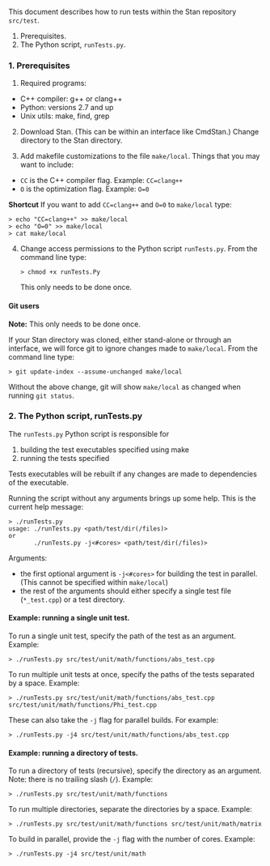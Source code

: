 This document describes how to run tests within the Stan repository `src/test`.

1. Prerequisites.
2. The Python script, `runTests.py`.


### 1. Prerequisites

1. Required programs:
  - C++ compiler: g++ or clang++
  - Python:  versions 2.7 and up
  - Unix utils: make, find, grep

2. Download Stan. (This can be within an interface like CmdStan.) Change directory to the Stan directory.

3. Add makefile customizations to the file `make/local`. Things that you may want to include:
  - `CC` is the C++ compiler flag. Example: `CC=clang++`
  - `O` is the optimization flag. Example: `O=0`
  
  **Shortcut** If you want to add `CC=clang++` and `O=0` to `make/local` type:
```
> echo "CC=clang++" >> make/local
> echo "O=0" >> make/local
> cat make/local
```

4. Change access permissions to the Python script `runTests.py`. From the command line type:
   
   `> chmod +x runTests.Py`

   This only needs to be done once.


#### Git users

**Note:** This only needs to be done once.

If your Stan directory was cloned, either stand-alone or through an interface, we will force git to ignore changes made to `make/local`. From the command line type:
```
> git update-index --assume-unchanged make/local
```
  
Without the above change, git will show `make/local` as changed when running `git status`.


### 2. The Python script, runTests.py

The `runTests.py` Python script is responsible for

1. building the test executables specified using make
2. running the tests specified

Tests executables will be rebuilt if any changes are made to dependencies of the executable.

Running the script without any arguments brings up some help. This is the current help message:
```
> ./runTests.py
usage: ./runTests.py <path/test/dir(/files)>
or
       ./runTests.py -j<#cores> <path/test/dir(/files)>
```

Arguments:
- the first optional argument is `-j<#cores>` for building the test in parallel. (This cannot be specified within `make/local`)
- the rest of the arguments should either specify a single test file (`*_test.cpp`) or a test directory. 

#### Example: running a single unit test.

To run a single unit test, specify the path of the test as an argument. Example:
```
> ./runTests.py src/test/unit/math/functions/abs_test.cpp
```

To run multiple unit tests at once, specify the paths of the tests separated by a space. Example:
```
> ./runTests.py src/test/unit/math/functions/abs_test.cpp src/test/unit/math/functions/Phi_test.cpp 
```

These can also take the `-j` flag for parallel builds. For example:
```
> ./runTests.py -j4 src/test/unit/math/functions/abs_test.cpp
```

#### Example: running a directory of tests.

To run a directory of tests (recursive), specify the directory as an argument. Note: there is no trailing slash (`/`). Example:
```
> ./runTests.py src/test/unit/math/functions
```

To run multiple directories, separate the directories by a space. Example:
```
> ./runTests.py src/test/unit/math/functions src/test/unit/math/matrix
```

To build in parallel, provide the `-j` flag with the number of cores. Example:
```
> ./runTests.py -j4 src/test/unit/math
```
